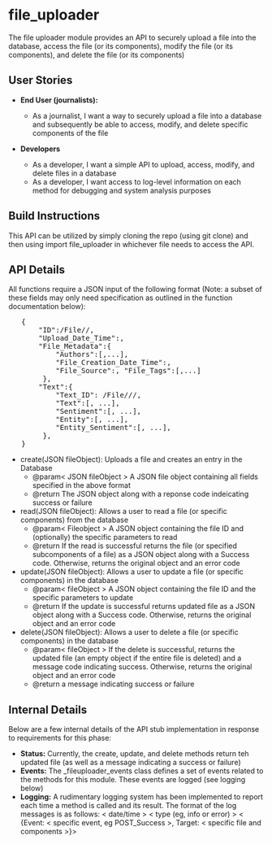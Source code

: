 # file_uploader
The file uploader module provides an API to securely upload a file into the database, access the file (or its components), modify the file (or its components), and delete the file (or its components)

## User Stories
- **End User (journalists):**
    - As a journalist, I want a way to securely upload a file into a database and subsequently be able to access, modify, and delete specific components of the file

- **Developers**
    - As a developer, I want a simple API to upload, access, modify, and delete files in a database
    - As a developer, I want access to log-level information on each method for debugging and system analysis purposes

## Build Instructions
This API can be utilized by simply cloning the repo (using git clone) and then using import file_uploader in whichever file needs to access the API.

## API Details
All functions require a JSON input of the following format (Note: a subset of these fields may only need specification as outlined in the function documentation  below):
<pre>
   {
       "ID":/File/<File_ID>/<User_ID>, 
       "Upload_Date_Time":<date_time(ISO format)>, 
       "File_Metadata":{
           "Authors":[<author1>,...], 
           "File_Creation_Date_Time":<date_time(ISO format)>, 
           "File_Source":<file_source>, "File_Tags":[<Tag1>,...]
        }, 
       "Text":{
           "Text_ID": /File/<File_ID>/<User_ID>/<Text_ID>,
           "Text":[<Paragraph1>, ...],
           "Sentiment":[<Paragraph1_Sentiment>, ...],
           "Entity":[<Paragraph1_Entity>, ...],
           "Entity_Sentiment":[<Paragraph1_Entity_Sentiment>, ...],
        },
   }
</pre>
- create(JSON fileObject): Uploads a file and creates an entry in the Database
    - @param< JSON fileObject > A JSON file object containing all fields specified in the above format
    - @return The JSON object along with a reponse code indeicating success or failure
- read(JSON fileObject): Allows a user to read a file (or specific components) from the database
    - @param< Fileobject > A JSON object containing the file ID and (optionally) the specific parameters to read
    - @return If the read is successful returns the file (or specified subcomponents of a file) as a JSON object along with a Success code. Otherwise, returns the original object and an error code
- update(JSON fileObject): Allows a user to update a file (or specific components) in the database
    - @param< fileObject > A JSON object containing the file ID and the specific parameters to update
    - @return If the update is successful returns updated file as a JSON object along with a Success code. Otherwise, returns the original object and an error code
- delete(JSON fileObject): Allows a user to delete a file (or specific components) in the database
    - @param< fileObject > If the delete is successful, returns the updated file (an empty object if the entire file is deleted) and a message code indicating success. Otherwise, returns the original object and an error code
    - @return a message indicating success or failure

## Internal Details
Below are a few internal details of the API stub implementation in response to requirements for this phase:
- **Status:** Currently, the create, update, and delete methods return teh updated file (as well as a message indicating a success or failure)
- **Events:** The _fileuploader_events class defines a set of events related to the methods for this module. These events are logged (see logging below)
- **Logging:** A rudimentary logging system has been implemented to report each time a method is called and its result. The format of the log messages is as follows: < date/time > < type (eg, info or error) > < {Event: < specific event, eg POST_Success >, Target: < specific file and components >}>
